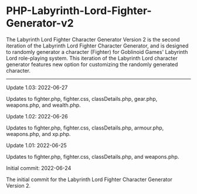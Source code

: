 # PHP-Labyrinth-Lord-Fighter-Generator-v2
The Labyrinth Lord Fighter Character Generator Version 2 is the second iteration of the Labyrinth Lord Fighter Character Generator, and is designed to randomly generator a character (Fighter) for Goblinoid Games' Labyrinth Lord role-playing system.  This iteration of the Labyrinth Lord character generator features new option for customizing the randomly generated character.


----------

Update 1.03: 2022-06-27

Updates to fighter.php, fighter.css, classDetails.php, gear.php, weapons.php, and wealth.php.


Update 1.02: 2022-06-26

Updates to fighter.php, fighter.css, classDetails.php, armour.php, weapons.php, and xp.php.


Update 1.01: 2022-06-25

Updates to fighter.php, fighter.css, classDetails.php, and weapons.php.


Initial commit: 2022-06-24

The initial commit for the Labyrinth Lord Fighter Character Generator Version 2.
